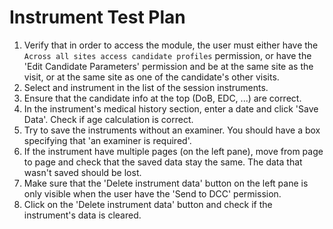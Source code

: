 # Instrument Test Plan

1. Verify that in order to access the module, the user must either have the `Across all sites access
candidate profiles` permission, or have the 'Edit Candidate Parameters' permission and be at the same
site as the visit, or at the same site as one of the candidate's other visits.
2. Select and instrument in the list of the session instruments.
3. Ensure that the candidate info at the top (DoB, EDC, ...) are correct.
4. In the instrument's medical history section, enter a date and click 'Save Data'. Check if age calculation
is correct.
5. Try to save the instruments without an examiner. You should have a box specifying that 
'an examiner is required'.
6. If the instrument have multiple pages (on the left pane), move from page to page and check that the
saved data stay the same. The data that wasn't saved should be lost.
7. Make sure that the 'Delete instrument data' button on the left pane is only visible when the user
have the 'Send to DCC' permission.
8. Click on the 'Delete instrument data' button and check if the instrument's data is cleared.

